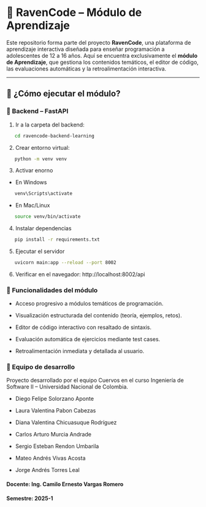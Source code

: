 # 🦉 RavenCode – Módulo de Aprendizaje

Este repositorio forma parte del proyecto **RavenCode**, una plataforma de aprendizaje interactiva diseñada para enseñar 
programación a adolescentes de 12 a 16 años. Aquí se encuentra exclusivamente el **módulo de Aprendizaje**, que gestiona 
los contenidos temáticos, el editor de código, las evaluaciones automáticas y la retroalimentación interactiva.

---

## 🚀 ¿Cómo ejecutar el módulo?

### 🧠 Backend – FastAPI

1. Ir a la carpeta del backend:
```bash
   cd ravencode-backend-learning
```
2. Crear entorno virtual:
```bash
   python -m venv venv
```
3. Activar enorno
* En Windows
```bash
   venv\Scripts\activate
```
* En Mac/Linux
```bash
   source venv/bin/activate
```
4. Instalar dependencias
```bash
   pip install -r requirements.txt
```
5. Ejecutar el servidor
```bash
   uvicorn main:app --reload --port 8002
```
6. Verificar en el navegador:
http://localhost:8002/api

### 🔐 Funcionalidades del módulo
* Acceso progresivo a módulos temáticos de programación.

* Visualización estructurada del contenido (teoría, ejemplos, retos).

* Editor de código interactivo con resaltado de sintaxis.

* Evaluación automática de ejercicios mediante test cases.

* Retroalimentación inmediata y detallada al usuario.

### 👥 Equipo de desarrollo
Proyecto desarrollado por el equipo Cuervos en el curso Ingeniería de Software II – Universidad Nacional de Colombia.

* Diego Felipe Solorzano Aponte

* Laura Valentina Pabon Cabezas

* Diana Valentina Chicuasuque Rodríguez

* Carlos Arturo Murcia Andrade

* Sergio Esteban Rendon Umbarila

* Mateo Andrés Vivas Acosta

* Jorge Andrés Torres Leal

#### Docente: Ing. Camilo Ernesto Vargas Romero
#### Semestre: 2025-1
